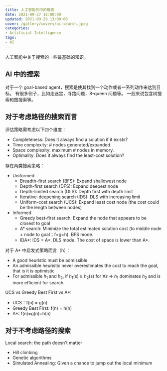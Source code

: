 ```yaml
---
title: 人工智能的中的搜索
date: 2021-09-27 16:00:00
updated: 2021-09-29 13:00:00
cover: /gallery/covers/ai-search.jpeg
categories:
- Artificial Intelligence
tags: 
- AI
---
```


人工智能中关于搜索的一些最基础的知识。

<!-- more -->

## AI 中的搜索

对于一个 goal-based agent，搜索是使其找到一个动作或者一系列动作来达到目标。
有很多例子，比如走迷宫，寻路问题，8-queen 问题等。
一般来说包含树搜索和图搜索等。

## 对于考虑路径的搜索而言

评估策略需考虑以下四个维度：
- Completeness: Does it always find a solution if it exists?
- Time complexity: # nodes generated/expanded.
- Space complexity: maximum # nodes in memory.
- Optimality: Does it always find the least-cost solution?

存在两类搜索策略：
- Uniformed
    - Breadth-first search (BFS): Expand shallowest node
    - Depth-first search (DFS): Expand deepest node
    - Depth-limited search (DLS): Depth first with depth limit
    - Iterative-deepening search (IDS): DLS with increasing limit
    - Uniform-cost search (UCS): Expand least cost node (the cost could be the length between nodes)
- Informed
    - Greedy best-first search: Expand the node that appears to be closest to goal
    - A* search: Minimize the total estimated solution cost (to middle node + node to goal；f=g+h). BFS mode.
    - IDA*: IDS + A*. DLS mode. The cost of space is lower than A*.

对于 A* 中启发式策略而言（h）：
- A good heuristic must be admissible.
- An admissible heuristic never overestimates the cost to reach the goal, that is it is optimistic
- For admissible $h_1$ and $h_2$, if $h_1$(s) ≥ $h_2$(s) for ∀𝑠 ⇒ $h_1$ dominates $h_2$ and is more efficient for search.

UCS vs Greedy Best First vs A*:
- UCS：f(n) = g(n) 
- Greedy Best First: f(n) = h(n) 
- A*: f(n)=g(n)+h(n)

## 对于不考虑路径的搜索

Local search: the path doesn't matter
- Hill climbing
- Genetic algorithms
- Simulated Annealing: Given a chance to jump out the local minimum
